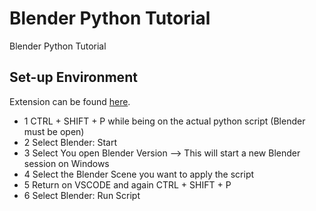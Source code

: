 # Blender Python Tutorial
Blender Python Tutorial


## Set-up Environment 

Extension can be found [here](https://marketplace.visualstudio.com/items?itemName=JacquesLucke.blender-development).

- 1 CTRL + SHIFT + P while being on the actual python script (Blender must be open)
- 2 Select Blender: Start
- 3 Select You open Blender Version --> This will start a new Blender session on Windows
- 4 Select the Blender Scene you want to apply the script
- 5 Return on VSCODE and again CTRL + SHIFT + P
- 6 Select Blender: Run Script